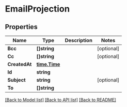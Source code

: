 # EmailProjection

## Properties
Name | Type | Description | Notes
------------ | ------------- | ------------- | -------------
**Bcc** | **[]string** |  | [optional] 
**Cc** | **[]string** |  | [optional] 
**CreatedAt** | [**time.Time**](time.Time.md) |  | 
**Id** | **string** |  | 
**Subject** | **string** |  | [optional] 
**To** | **[]string** |  | 

[[Back to Model list]](../README.md#documentation-for-models) [[Back to API list]](../README.md#documentation-for-api-endpoints) [[Back to README]](../README.md)


